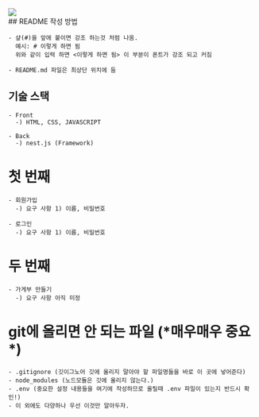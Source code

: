 <img src="https://docs.nestjs.com/assets/logo-small.svg">
<br>
## README 작성 방법

```
- 샾(#)을 앞에 붙이면 강조 하는것 처럼 나옴.
  예시: # 이렇게 하면 됨
  위와 같이 입력 하면 <이렇게 하면 됨> 이 부분이 폰트가 강조 되고 커짐

- README.md 파일은 최상단 위치에 둠
```

## 기술 스택

```
- Front
  -) HTML, CSS, JAVASCRIPT

- Back
  -) nest.js (Framework)
```

# 첫 번째

```
- 회원가입
  -) 요구 사항 1) 이름, 비밀번호

- 로그인
  -) 요구 사항 1) 이름, 비밀번호
```

# 두 번째

```
- 가게부 만들기
  -) 요구 사항 아직 미정
```

# git에 올리면 안 되는 파일 (**\***매우매우 중요**\***)

```
- .gitignore (깃이그노어 깃에 올리지 말아야 할 파일명들을 바로 이 곳에 넣어준다)
- node_modules (노드모듈은 깃에 올리지 않는다.)
- .env (중요한 설정 내용들을 여기에 작성하므로 올릴때 .env 파일이 있는지 반드시 확인!)
- 이 외에도 다양하나 우선 이것만 알아두자.
```
